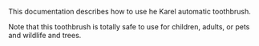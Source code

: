 This documentation describes how to use he Karel automatic toothbrush.

Note that this toothbrush is totally safe to use for children, adults, or pets and wildlife and trees.


